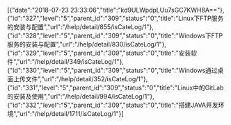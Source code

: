 [{"date":"2018-07-23 23:33:06","title":"kd9ULWpdpLUu7sGC7KWH8A=="},{"id":"327","level":"5","parent_id":"309","status":"0","title":"Linux下FTP服务的安装与配置","url":"/help/detail/855/isCateLog/1"},{"id":"328","level":"5","parent_id":"309","status":"0","title":"Windows下FTP服务的安装与配置","url":"/help/detail/830/isCateLog/1"},{"id":"329","level":"5","parent_id":"309","status":"0","title":"安装软件","url":"/help/detail/349/isCateLog/1"},{"id":"330","level":"5","parent_id":"309","status":"0","title":"Windows通过桌面上传文件","url":"/help/detail/352/isCateLog/1"},{"id":"331","level":"5","parent_id":"309","status":"0","title":"Linux中的GitLab的安装及使用","url":"/help/detail/994/isCateLog/1"},{"id":"332","level":"5","parent_id":"309","status":"0","title":"搭建JAVA开发环境","url":"/help/detail/1711/isCateLog/1"}]
